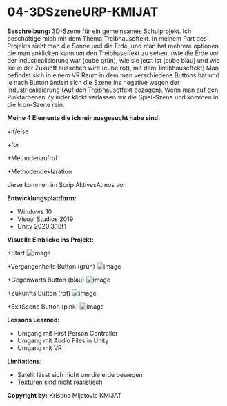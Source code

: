 # 04-3DSzeneURP-KMIJAT

**Beschreibung:** 3D-Szene für ein gemeinsames Schulprojekt. 
Ich beschäftige mich mit dem Thema Treibhauseffekt.
In meinem Part des Projekts sieht man die Sonne und die Erde, und man hat mehrere optionen die man anklicken kann um den Treibhaseffekt zu sehen.
(wie die Erde vor der industiealisierung war (cube grün), wie sie jetzt ist (cube blau) und wie sie in der Zukunft aussehen wird (cube rot), mit dem Treibhauseffekt)
Man befindet sich in einem VR Raum in dem man verschiedene Buttons hat und je nach Button ändert sich die Szene ins negative wegen der Industriealisierung (Auf den Treibhauseffekt bezogen).
Wenn man auf den Pinkfarbenen Zylinder klickt verlassen wir die Spiel-Szene und kommen in die Icon-Szene rein.


**Meine 4 Elemente die ich mir ausgesucht habe sind:**

+if/else

+for

+Methodenaufruf

+Methodendeklaration

diese kommen im Scrip AktivesAtmos vor.


**Entwicklungsplattform:**
+ Windows 10
+ Visual Studios 2019
+ Unity 2020.3.18f1


**Visuelle Einblicke ins Projekt:**

+Start
![image](https://github.com/4ahmns-2223-Sosem/04-3DSzeneURP-KMIJAT/assets/90834524/cb9558e4-d254-4035-8786-a9d2f95be5f3)

+Vergangenheits Button (grün)
![image](https://github.com/4ahmns-2223-Sosem/04-3DSzeneURP-KMIJAT/assets/90834524/81b7d103-b04a-4550-a8b3-d929fb75be2d)

+Gegenwarts Button (blau)
![image](https://github.com/4ahmns-2223-Sosem/04-3DSzeneURP-KMIJAT/assets/90834524/820708bc-3afb-4a2a-9c63-ad0667543d39)

+Zukunfts Button (rot)
![image](https://github.com/4ahmns-2223-Sosem/04-3DSzeneURP-KMIJAT/assets/90834524/fe581576-776a-40e2-b657-22a045a822a8)

+ExitScene Button (pink)
![image](https://github.com/4ahmns-2223-Sosem/04-3DSzeneURP-KMIJAT/assets/90834524/8e7827a0-f5ce-4e68-8cd9-5b311941c561)


**Lessons Learned:**
+ Umgang mit First Person Controller
+ Umgang mit Audio Files in Unity
+ Umgang mit VR


**Limitations:**
+ Satelit lässt sich nicht um die erde bewegen
+ Texturen sind nicht realistisch

**Copyright by:** 
Kristina Mijatovic
KMIJAT
